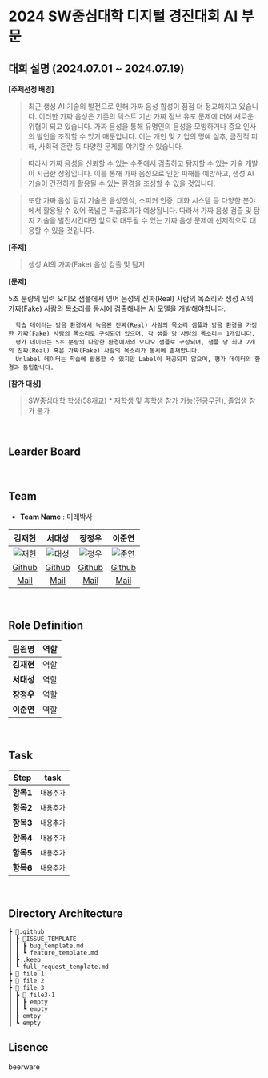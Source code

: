 # 2024 SW중심대학 디지털 경진대회 AI 부문 

## 대회 설명 (2024.07.01 ~ 2024.07.19)
<aside>

  **[주제선정 배경]**
  
>   최근 생성 AI 기술의 발전으로 인해 가짜 음성 합성이 점점 더 정교해지고 있습니다. 이러한 가짜 음성은 기존의 텍스트 기반 가짜 정보 유포 문제에 더해 새로운 위협이 되고 있습니다. 가짜 음성을 통해 유명인의 음성을 모방하거나 중요 인사의 발언을 조작할 수 있기 때문입니다. 이는 개인 및 기업의 명예 실추, 금전적 피해, 사회적 혼란 등 다양한 문제를 야기할 수 있습니다.
  
>   따라서 가짜 음성을 신뢰할 수 있는 수준에서 검출하고 탐지할 수 있는 기술 개발이 시급한 상황입니다. 이를 통해 가짜 음성으로 인한 피해를 예방하고, 생성 AI 기술이 건전하게 활용될 수 있는 환경을 조성할 수 있을 것입니다.
  
>   또한 가짜 음성 탐지 기술은 음성인식, 스피커 인증, 대화 시스템 등 다양한 분야에서 활용될 수 있어 폭넓은 파급효과가 예상됩니다. 따라서 가짜 음성 검출 및 탐지 기술을 발전시킨다면 앞으로 대두될 수 있는 가짜 음성 문제에 선제적으로 대응할 수 있을 것입니다.
  
  
  **[주제]**
  
  > 생성 AI의 가짜(Fake) 음성 검출 및 탐지
  
  
  **[문제]**
  
  5초 분량의 입력 오디오 샘플에서 영어 음성의 진짜(Real) 사람의 목소리와 생성 AI의 가짜(Fake) 사람의 목소리를 동시에 검출해내는 AI 모델을 개발해야합니다.
  
      학습 데이터는 방음 환경에서 녹음된 진짜(Real) 사람의 목소리 샘플과 방음 환경을 가정한 가짜(Fake) 사람의 목소리로 구성되어 있으며, 각 샘플 당 사람의 목소리는 1개입니다.
      평가 데이터는 5초 분량의 다양한 환경에서의 오디오 샘플로 구성되며, 샘플 당 최대 2개의 진짜(Real) 혹은 가짜(Fake) 사람의 목소리가 동시에 존재합니다.
      Unlabel 데이터는 학습에 활용할 수 있지만 Label이 제공되지 않으며, 평가 데이터의 환경과 동일합니다.
  
  
  **[참가 대상]**
  
  > SW중심대학 학생(58개교) * 재학생 및 휴학생 참가 가능(전공무관), 졸업생 참가 불가
  
</aside>

<br>

## Learder Board

<br>

## Team

* **Team Name** : 미래박사

|김재현|서대성|장정우|이준연|
|:--:|:--:|:--:|:--:|
|![재현](http://www.naver.com)|![대성](http://www.naver.com)|![정우](http://www.naver.com)|![준연](http://www.naver.com)|
|[Github](https://github.com/finn-sharp)|[Github](http://www.naver.com)|[Github](http://www.naver.com)|[Github](http://www.naver.com)|
|[Mail](penguin-klg@jnu.ac.kr)|[Mail](xxxx@gmail.com)|[Mail](xxxx@gmail.com)|[Mail](xxxx@gmail.com)|

<br>

## Role Definition
| 팀원명 | 역할 |
| --- | --- |
| **김재현** | 역할 | 
| **서대성** | 역할 | 
| **장정우** | 역할 | 
| **이준연** | 역할 | 
<br>

## Task

|**Step**|**task**|
|:--:|--|
|**항목1**|`내용추가`|
|**항목2**|`내용추가`|
|**항목3**|`내용추가`|
|**항목4**|`내용추가`|
|**항목5**|`내용추가`|
|**항목6**|`내용추가`|
<br>

## Directory Architecture
```
┣ 📂.github
┃ ┣ 📂ISSUE_TEMPLATE
┃ ┃ ┣ bug_template.md
┃ ┃ ┗ feature_template.md
┃ ┣ .keep
┃ ┗ full_request_template.md
┣ 📂 file 1
┣ 📂 file 2
┣ 📂 file 3
┃ ┣ 📂 file3-1
┃ ┃ ┣ empty
┃ ┃ ┗ empty
┃ ┣ emtpy
┃ ┗ empty
```

## **Lisence**
beerware
